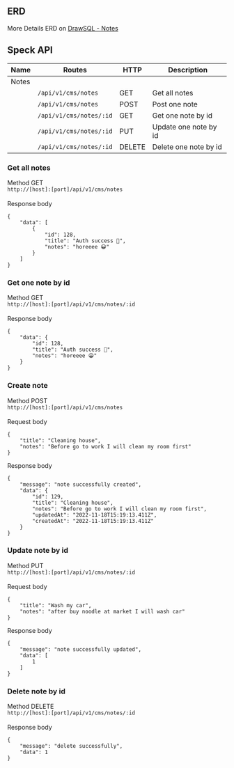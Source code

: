 ## ERD
More Details ERD on [DrawSQL - Notes](https://drawsql.app/teams/vaf/diagrams/notes)

## Speck API
| Name | Routes | HTTP | Description |
|------|--------|------|-------------|
| Notes      | 
|            | `/api/v1/cms/notes` | GET | Get all notes | Yes |
|            | `/api/v1/cms/notes` | POST | Post one note | Yes |
|            | `/api/v1/cms/notes/:id` | GET | Get one note by id | Yes |
|            | `/api/v1/cms/notes/:id` | PUT | Update one note by id | Yes |
|            | `/api/v1/cms/notes/:id` | DELETE | Delete one note by id | Yes |

### Get all notes
Method GET
<br />
`http://[host]:[port]/api/v1/cms/notes` 
<br />
<br />
Response body <br />
```
{
    "data": [
        {
            "id": 128,
            "title": "Auth success 🥱",
            "notes": "horeeee 😀"
        }
    ]
}
```
### Get one note by id
Method GET
<br />
`http://[host]:[port]/api/v1/cms/notes/:id` 
<br />
<br />
Response body <br />
```
{
    "data": {
        "id": 128,
        "title": "Auth success 🥱",
        "notes": "horeeee 😀"
    }
}
```
### Create note
Method POST
<br />
`http://[host]:[port]/api/v1/cms/notes` 
<br />
<br />
Request body <br />
```
{
    "title": "Cleaning house",
    "notes": "Before go to work I will clean my room first"
}
```
Response body <br />
```
{
    "message": "note successfully created",
    "data": {
        "id": 129,
        "title": "Cleaning house",
        "notes": "Before go to work I will clean my room first",
        "updatedAt": "2022-11-18T15:19:13.411Z",
        "createdAt": "2022-11-18T15:19:13.411Z"
    }
}
```
### Update note by id
Method PUT
<br />
`http://[host]:[port]/api/v1/cms/notes/:id` 
<br />
<br />
Request body <br />
```
{
    "title": "Wash my car",
    "notes": "after buy noodle at market I will wash car"
}
```
Response body <br />
```
{
    "message": "note successfully updated",
    "data": [
        1
    ]
}
```
### Delete note by id
Method DELETE
<br />
`http://[host]:[port]/api/v1/cms/notes/:id` 
<br />
<br />
Response body <br />
```
{
    "message": "delete successfully",
    "data": 1
}
```
